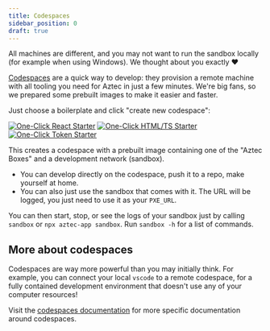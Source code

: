 ```yaml
---
title: Codespaces
sidebar_position: 0
draft: true
---
```


All machines are different, and you may not want to run the sandbox locally (for example when using Windows). We thought about you exactly ❤️ 

[Codespaces](https://github.com/features/codespaces) are a quick way to develop: they provision a remote machine with all tooling you need for Aztec in just a few minutes. We're big fans, so we prepared some prebuilt images to make it easier and faster.

Just choose a boilerplate and click "create new codespace":

[![One-Click React Starter](/img/codespaces_badges/react_cta_badge.svg)](https://codespaces.new/AztecProtocol/aztec-packages?devcontainer_path=.devcontainer%2Freact%2Fdevcontainer.json) [![One-Click HTML/TS Starter](/img/codespaces_badges/vanilla_cta_badge.svg)](https://codespaces.new/AztecProtocol/aztec-packages?devcontainer_path=.devcontainer%2Fvanilla%2Fdevcontainer.json) [![One-Click Token Starter](/img/codespaces_badges/token_cta_badge.svg)](https://codespaces.new/AztecProtocol/aztec-packages?devcontainer_path=.devcontainer%2Ftoken%2Fdevcontainer.json)

This creates a codespace with a prebuilt image containing one of the "Aztec Boxes" and a development network (sandbox). 
- You can develop directly on the codespace, push it to a repo, make yourself at home.
- You can also just use the sandbox that comes with it. The URL will be logged, you just need to use it as your `PXE_URL`.

You can then start, stop, or see the logs of your sandbox just by calling `sandbox` or `npx aztec-app sandbox`. Run `sandbox -h` for a list of commands.

## More about codespaces

Codespaces are way more powerful than you may initially think. For example, you can connect your local `vscode` to a remote codespace, for a fully contained development environment that doesn't use any of your computer resources!

Visit the [codespaces documentation](https://docs.github.com/en/codespaces/overview) for more specific documentation around codespaces.
